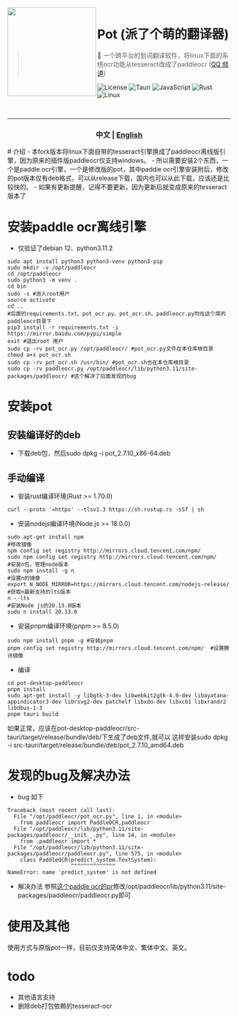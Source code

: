 <img width="200px" src="public/icon.svg" align="left"/>

# Pot (派了个萌的翻译器)

> 🌈 一个跨平台的划词翻译软件，将linux下面的系统ocr功能从tesseract改成了paddleocr ([QQ 频道](https://pd.qq.com/s/akns94e1r))

![License](https://img.shields.io/github/license/pot-app/pot-desktop.svg)
![Tauri](https://img.shields.io/badge/Tauri-1.5.0-blue?logo=tauri)
![JavaScript](https://img.shields.io/badge/-JavaScript-yellow?logo=javascript&logoColor=white)
![Rust](https://img.shields.io/badge/-Rust-orange?logo=rust&logoColor=white)
![Linux](https://img.shields.io/badge/-Linux-yellow?logo=linux&logoColor=white)

<br/>
<hr/>
<div align="center">

<h3>中文 | <a href='./README_EN.md'>English</a></h3>
</div>
# 介绍
- 本fork版本将linux下面自带的tesseract引擎换成了paddleocr离线版引擎，因为原来的插件版paddleocr仅支持windows。
- 所以需要安装2个东西，一个是paddle ocr引擎，一个是修改版的pot，其中paddle ocr引擎安装附后，修改的pot版本仅有deb格式，可以从release下载，国内也可以从此下载，应该还是比较快的。
- 如果有更新提醒，记得不要更新，因为更新后就变成原来的tesseract版本了

# 安装paddle ocr离线引擎
- 仅验证了debian 12、python3.11.2
```
sudo apt install python3 python3-venv python3-pip
sudo mkdir -v /opt/paddleocr
cd /opt/paddleocr
sudo python3 -m venv .
cd bin
sudo -s #进入root用户
source activate
cd ..
#后面的requirements.txt、pot_ocr.py、pot_ocr.sh、paddleocr.py均在这个库的paddleocr目录下
pip3 install -r requirements.txt -i https://mirror.baidu.com/pypi/simple
exit #退出root 用户
sudo cp -rv pot_ocr.py /opt/paddleocr/ #pot_ocr.py文件在本仓库根目录
chmod a+x pot_ocr.sh
sudo cp -rv pot_ocr.sh /usr/bin/ #pot_ocr.sh也在本仓库根目录
sudo cp -rv paddleocr.py /opt/paddleocr/lib/python3.11/site-packages/paddleocr/ #这个解决了后面发现的bug
```
# 安装pot
## 安装编译好的deb
- 下载deb包，然后sudo dpkg -i pot_2.7.10_x86-64.deb
## 手动编译
- 安装rust编译环境(Rust >= 1.70.0)
```
curl --proto '=https' --tlsv1.3 https://sh.rustup.rs -sSf | sh
```

- 安装nodejs编译环境(Node.js >= 18.0.0)

```
sudo apt-get install npm
#修改镜像
npm config set registry http://mirrors.cloud.tencent.com/npm/
sudo npm config set registry http://mirrors.cloud.tencent.com/npm/
#安装n包，管理node版本
sudo npm install -g n
#设置n的镜像
export N_NODE_MIRROR=https://mirrors.cloud.tencent.com/nodejs-release/
#获取n最新支持的lts版本
n --lts
#安装Node js的20.13.0版本
sudo n install 20.13.0
```

- 安装pnpm编译环境(pnpm >= 8.5.0)
```
sudo npm install pnpm -g #安装pnpm
pnpm config set registry http://mirrors.cloud.tencent.com/npm/  #设置腾讯镜像

```

- 编译
```
cd pot-desktop-paddleocr
pnpm install
sudo apt-get install -y libgtk-3-dev libwebkit2gtk-4.0-dev libayatana-appindicator3-dev librsvg2-dev patchelf libxdo-dev libxcb1 libxrandr2 libdbus-1-3
pnpm tauri build
``` 
如果正常，应该在pot-desktop-paddleocr/src-tauri/target/release/bundle/deb/下生成了deb文件,就可以
这样安装sudo dpkg -i src-tauri/target/release/bundle/deb/pot_2.7.10_amd64.deb

# 发现的bug及解决办法
- bug 如下
```
Traceback (most recent call last):
  File "/opt/paddleocr/pot_ocr.py", line 1, in <module>
    from paddleocr import PaddleOCR,paddleocr
  File "/opt/paddleocr/lib/python3.11/site-packages/paddleocr/__init__.py", line 14, in <module>
    from .paddleocr import *
  File "/opt/paddleocr/lib/python3.11/site-packages/paddleocr/paddleocr.py", line 575, in <module>
    class PaddleOCR(predict_system.TextSystem):
                    ^^^^^^^^^^^^^^
NameError: name 'predict_system' is not defined
```
- 解决办法
参照[这个paddle ocr的pr](https://github.com/PaddlePaddle/PaddleOCR/pull/11847/commits/7585b2e78ab25517dfd9ada6b31bb60fdecfac80)修改/opt/paddleocr/lib/python3.11/site-packages/paddleocr/paddleocr.py即可
# 使用及其他
使用方式与原版pot一样，目前仅支持简体中文、繁体中文、英文。


# todo
- 其他语言支持
- 删除deb打包依赖的tesseract-ocr

